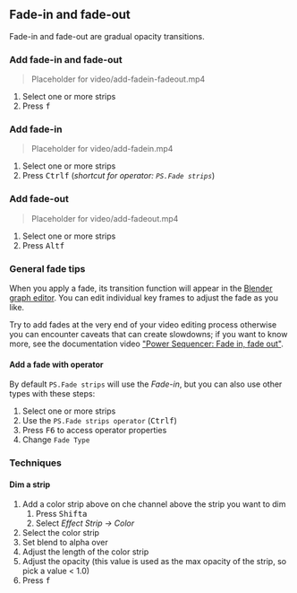 ## Fade-in and fade-out

Fade-in and fade-out are gradual opacity transitions. 

### Add fade-in and fade-out

> Placeholder for video/add-fadein-fadeout.mp4

1. Select one or more strips
2. Press <kbd>f</kbd> 

### Add fade-in

> Placeholder for video/add-fadein.mp4

1. Select one or more strips
2. Press <kbd>Ctrl</kbd><kbd>f</kbd> (*shortcut for operator: `PS.Fade strips`*)

### Add fade-out

> Placeholder for video/add-fadeout.mp4

1. Select one or more strips
2. Press <kbd>Alt</kbd><kbd>f</kbd>

### General fade tips

When you apply a fade, its transition function will appear in the [Blender graph editor](https://docs.blender.org/manual/en/dev/editors/graph_editor/introduction.html). You can edit individual key frames to adjust the fade as you like.

Try to add fades at the very end of your video editing process otherwise you can encounter caveats that can create slowdowns; if you want to know more, see the documentation video ["Power Sequencer: Fade in, fade out"](https://youtu.be/7v2WLP-gqJQ?t=2m16s).

#### Add a fade with operator 
By default `PS.Fade strips` will use the *Fade-in*, but you can also use other types with these steps: 

1. Select one or more strips
2. Use the `PS.Fade strips operator` (<kbd>Ctrl</kbd><kbd>f</kbd>)
3. Press <kbd>F6</kbd> to access operator properties
4. Change `Fade Type`

### Techniques

#### Dim a strip

1. Add a color strip above on che channel above the strip you want to dim
    1. Press <kbd>Shift</kbd><kbd>a</kbd> 
    2. Select *Effect Strip -> Color*
2. Select the color strip
3. Set blend to alpha over
4. Adjust the length of the color strip
5. Adjust the opacity (this value is used as the max opacity of the strip, so pick a value < 1.0)
6. Press <kbd>f</kbd> 

